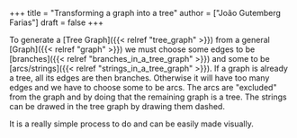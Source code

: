 +++
title = "Transforming a graph into a tree"
author = ["João Gutemberg Farias"]
draft = false
+++

To generate a [Tree Graph]({{< relref "tree_graph" >}}) from a general [Graph]({{< relref "graph" >}}) we must choose some edges to be [branches]({{< relref "branches_in_a_tree_graph" >}}) and some to be [arcs/strings]({{< relref "strings_in_a_tree_graph" >}}). If a graph is already a tree, all its edges are then branches. Otherwise it will have too many edges and we have to choose some to be arcs. The arcs are "excluded" from the graph and by doing that the remaining graph is a tree.
The strings can be drawed in the tree graph by drawing them dashed.

It is a really simple process to do and can be easily made visually.

